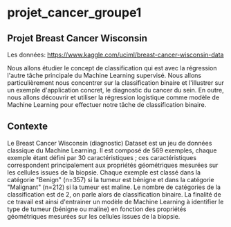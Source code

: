 # projet_cancer_groupe1

## Projet Breast Cancer Wisconsin

Les données: https://www.kaggle.com/uciml/breast-cancer-wisconsin-data

Nous allons étudier le concept de classification qui est avec la régression l'autre tâche principale du Machine Learning supervisé. Nous allons particulièrement nous concentrer sur la classification binaire et l'illustrer sur un exemple d'application concret, le diagnostic du cancer du sein. En outre, nous allons découvrir et utiliser la régression logistique comme modèle de Machine Learning pour effectuer notre tâche de classification binaire.

## Contexte

Le Breast Cancer Wisconsin (diagnostic) Dataset est un jeu de données classique du Machine Learning. Il est composé de 569 exemples, chaque exemple étant défini par 30 caractéristiques ; ces caractéristiques correspondent principalement aux propriétés géométriques mesurées sur les cellules issues de la biopsie. Chaque exemple est classé dans la catégorie "Benign" (n=357) si la tumeur est bénigne et dans la catégorie "Malignant" (n=212) si la tumeur est maline. Le nombre de catégories de la classification est de 2, on parle alors de classification binaire. La finalité de ce travail est ainsi d'entrainer un modèle de Machine Learning à identifier le type de tumeur (bénigne ou maline) en fonction des propriétés géométriques mesurées sur les cellules issues de la biopsie.
